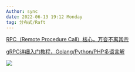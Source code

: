 ```yaml
---
Author: sync
date: 2022-06-13 19:12 Monday
tag: 分布式/Raft
---
```


[RPC（Remote Procedure Call）核心，万变不离其宗](https://baijiahao.baidu.com/s?id=1709082440305850192&wfr=spider&for=pc)

[gRPC详细入门教程，Golang/Python/PHP多语言解](https://www.cnblogs.com/chenqionghe/p/12394845.html)

![](FigureBed%20🌄/Pasted/Pasted%20image%2020220612120815.png)
